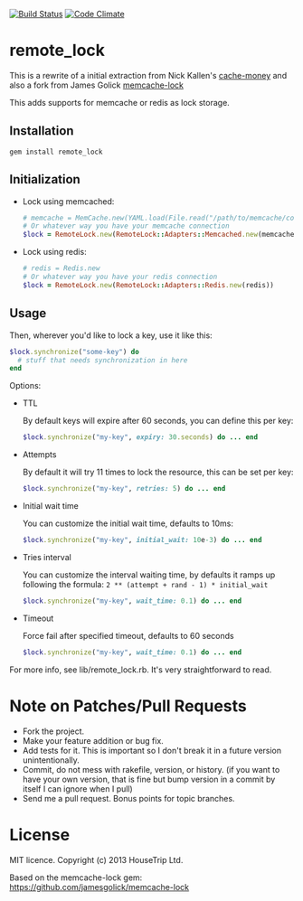[![Build Status](https://travis-ci.org/HouseTrip/remote_lock.png)](https://travis-ci.org/HouseTrip/remote_lock) [![Code Climate](https://codeclimate.com/github/HouseTrip/remote_lock.png)](https://codeclimate.com/github/HouseTrip/remote_lock)

remote_lock
===========

This is a rewrite of a initial extraction from Nick Kallen's [cache-money](http://github.com/nkallen/cache-money) and
also a fork from James Golick [memcache-lock](https://github.com/jamesgolick/memcache-lock)

This adds supports for memcache or redis as lock storage.

Installation
------------

```shell
gem install remote_lock
```

Initialization
-------------

* Lock using memcached:

  ```ruby
  # memcache = MemCache.new(YAML.load(File.read("/path/to/memcache/config")))
  # Or whatever way you have your memcache connection
  $lock = RemoteLock.new(RemoteLock::Adapters::Memcached.new(memcache))
  ```

* Lock using redis:

  ```ruby
  # redis = Redis.new
  # Or whatever way you have your redis connection
  $lock = RemoteLock.new(RemoteLock::Adapters::Redis.new(redis))
  ```

Usage
-----

Then, wherever you'd like to lock a key, use it like this:

```ruby
$lock.synchronize("some-key") do
  # stuff that needs synchronization in here
end
```

Options:

* TTL

  By default keys will expire after 60 seconds, you can define this per key:

  ```ruby
  $lock.synchronize("my-key", expiry: 30.seconds) do ... end
  ```

* Attempts

  By default it will try 11 times to lock the resource, this can be set per key:

  ```ruby
  $lock.synchronize("my-key", retries: 5) do ... end
  ```

* Initial wait time

  You can customize the initial wait time, defaults to 10ms:

  ```ruby
  $lock.synchronize("my-key", initial_wait: 10e-3) do ... end
  ```

* Tries interval

  You can customize the interval waiting time, by defaults it ramps up following the formula: `2 ** (attempt + rand - 1) * initial_wait`

  ```ruby
  $lock.synchronize("my-key", wait_time: 0.1) do ... end
  ```

* Timeout

  Force fail after specified timeout, defaults to 60 seconds

  ```ruby
  $lock.synchronize("my-key", wait_time: 0.1) do ... end
  ```


For more info, see lib/remote_lock.rb. It's very straightforward to read.

Note on Patches/Pull Requests
=============================

* Fork the project.
* Make your feature addition or bug fix.
* Add tests for it. This is important so I don't break it in a
  future version unintentionally.
* Commit, do not mess with rakefile, version, or history.
  (if you want to have your own version, that is fine but
   bump version in a commit by itself I can ignore when I pull)
* Send me a pull request. Bonus points for topic branches.

License
============
MIT licence. Copyright (c) 2013 HouseTrip Ltd.



Based on the memcache-lock gem: https://github.com/jamesgolick/memcache-lock
